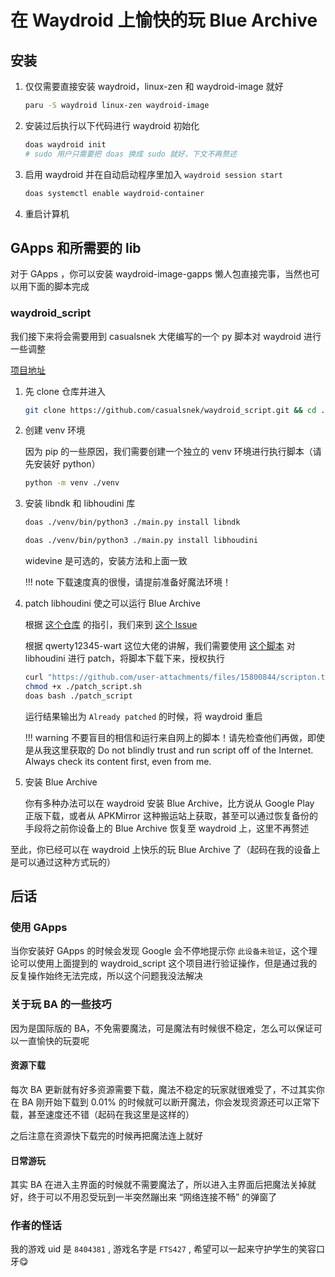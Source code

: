# 在 Waydroid 上愉快的玩 Blue Archive

## 安装

1. 仅仅需要直接安装 waydroid，linux-zen 和 waydroid-image 就好

    ``` zsh
    paru -S waydroid linux-zen waydroid-image
    ```

2. 安装过后执行以下代码进行 waydroid 初始化

    ``` zsh
    doas waydroid init
    # sudo 用户只需要把 doas 换成 sudo 就好，下文不再赘述
    ```

3. 启用 waydroid 并在自动启动程序里加入 `waydroid session start`

    ``` zsh
    doas systemctl enable waydroid-container
    ```

4. 重启计算机

## GApps 和所需要的 lib

对于 GApps ，你可以安装 waydroid-image-gapps 懒人包直接完事，当然也可以用下面的脚本完成

### waydroid_script

我们接下来将会需要用到 casualsnek 大佬编写的一个 py 脚本对 waydroid 进行一些调整

[项目地址](https://github.com/casualsnek/waydroid_script)

1. 先 clone 仓库并进入

    ``` zsh
    git clone https://github.com/casualsnek/waydroid_script.git && cd ./waydroid_script
    ```

2. 创建 venv 环境

    因为 pip 的一些原因，我们需要创建一个独立的 venv 环境进行执行脚本（请先安装好 python）

    ``` zsh title="./waydroid_script"
    python -m venv ./venv
    ```

3. 安装 libndk 和 libhoudini 库

    ``` zsh title="./waydroid_script"
    doas ./venv/bin/python3 ./main.py install libndk
    ```

    ``` zsh title="./waydroid_script"
    doas ./venv/bin/python3 ./main.py install libhoudini
    ```

    widevine 是可选的，安装方法和上面一致

    !!! note
        下载速度真的很慢，请提前准备好魔法环境！

4. patch libhoudini 使之可以运行 Blue Archive

    根据 [这个仓库](https://github.com/natsumerinchan/libhoudini-package) 的指引，我们来到 [这个 Issue](https://github.com/waydroid/waydroid/issues/788#issuecomment-2162386712)

    根据 qwerty12345-wart 这位大佬的讲解，我们需要使用 [这个脚本](https://github.com/user-attachments/files/15800844/scripton.txt) 对 libhoudini 进行 patch，将脚本下载下来，授权执行

    ``` zsh
    curl "https://github.com/user-attachments/files/15800844/scripton.txt" -o ./patch_script.sh
    chmod +x ./patch_script.sh
    doas bash ./patch_script
    ```

    运行结果输出为 `Already patched` 的时候，将 waydroid 重启

    !!! warning
        不要盲目的相信和运行来自网上的脚本！请先检查他们再做，即使是从我这里获取的
        Do not blindly trust and run script off of the Internet. Always check its content first, even from me.

5. 安装 Blue Archive

    你有多种办法可以在 waydroid 安装 Blue Archive，比方说从 Google Play 正版下载，或者从 APKMirror 这种搬运站上获取，甚至可以通过恢复备份的手段将之前你设备上的 Blue Archive 恢复至 waydroid 上，这里不再赘述

至此，你已经可以在 waydroid 上快乐的玩 Blue Archive 了（起码在我的设备上是可以通过这种方式玩的）

## 后话

### 使用 GApps

当你安装好 GApps 的时候会发现 Google 会不停地提示你 `此设备未验证`，这个理论可以使用上面提到的 waydroid_script 这个项目进行验证操作，但是通过我的反复操作始终无法完成，所以这个问题我没法解决

### 关于玩 BA 的一些技巧

因为是国际版的 BA，不免需要魔法，可是魔法有时候很不稳定，怎么可以保证可以一直愉快的玩耍呢

#### 资源下载

每次 BA 更新就有好多资源需要下载，魔法不稳定的玩家就很难受了，不过其实你在 BA 刚开始下载到 0.01% 的时候就可以断开魔法，你会发现资源还可以正常下载，甚至速度还不错（起码在我这里是这样的）

之后注意在资源快下载完的时候再把魔法连上就好

#### 日常游玩

其实 BA 在进入主界面的时候就不需要魔法了，所以进入主界面后把魔法关掉就好，终于可以不用忍受玩到一半突然蹦出来 “网络连接不畅” 的弹窗了

### 作者的怪话

我的游戏 uid 是 `8404381` , 游戏名字是 `FTS427` , 希望可以一起来守护学生的笑容口牙😋
